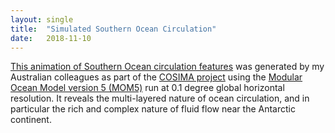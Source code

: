 ```yaml
---
layout: single
title:  "Simulated Southern Ocean Circulation"
date:   2018-11-10 
---
```



[This animation of Southern Ocean circulation features](https://www.youtube.com/watch?v=8VMSF28J9H4)
was generated by my Australian colleagues as part of the <a
href="http://cosima.org.au/"> COSIMA project</a> using the <a
href="https://mom-ocean.github.io/"> Modular Ocean Model version 5
(MOM5)</a> run at 0.1 degree global horizontal resolution.  It reveals
the multi-layered nature of ocean circulation, and in particular the
rich and complex nature of fluid flow near the Antarctic continent.

